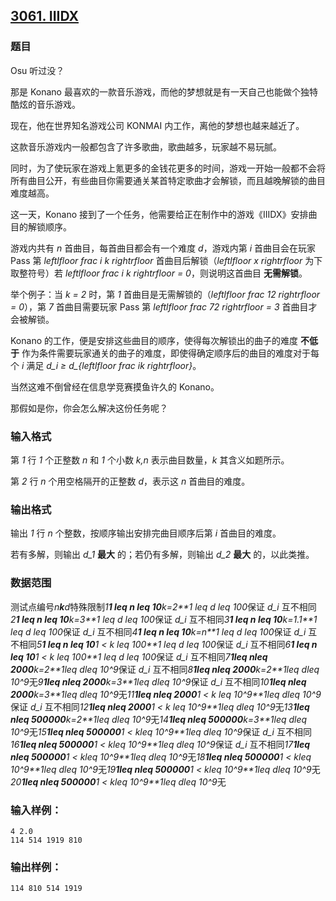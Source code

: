 ## [3061. IIIDX](https://www.acwing.com/problem/content/3064/)

### 题目

Osu 听过没？

那是 Konano 最喜欢的一款音乐游戏，而他的梦想就是有一天自己也能做个独特酷炫的音乐游戏。

现在，他在世界知名游戏公司 KONMAI 内工作，离他的梦想也越来越近了。

这款音乐游戏内一般都包含了许多歌曲，歌曲越多，玩家越不易玩腻。

同时，为了使玩家在游戏上氪更多的金钱花更多的时间，游戏一开始一般都不会将所有曲目公开，有些曲目你需要通关某首特定歌曲才会解锁，而且越晚解锁的曲目难度越高。

这一天，Konano 接到了一个任务，他需要给正在制作中的游戏《IIIDX》安排曲目的解锁顺序。

游戏内共有 *n* 首曲目，每首曲目都会有一个难度 *d*，游戏内第 *i* 首曲目会在玩家 Pass 第 *leftlfloor frac i k rightrfloor* 首曲目后解锁（*leftlfloor x rightrfloor* 为下取整符号）若 *leftlfloor frac i k rightrfloor = 0*，则说明这首曲目 **无需解锁**。

举个例子：当 *k = 2* 时，第 *1* 首曲目是无需解锁的（*leftlfloor frac 12 rightrfloor = 0*），第 *7* 首曲目需要玩家 Pass 第 *leftlfloor frac 72 rightrfloor = 3* 首曲目才会被解锁。

Konano 的工作，便是安排这些曲目的顺序，使得每次解锁出的曲子的难度 **不低于** 作为条件需要玩家通关的曲子的难度，即使得确定顺序后的曲目的难度对于每个 *i* 满足 *d_i ≥ d_{leftlfloor frac ik rightrfloor}*。

当然这难不倒曾经在信息学竞赛摸鱼许久的 Konano。

那假如是你，你会怎么解决这份任务呢？

### 输入格式

第 *1* 行 *1* 个正整数 *n* 和 *1* 个小数 *k,n* 表示曲目数量，*k* 其含义如题所示。

第 *2* 行 *n* 个用空格隔开的正整数 *d*，表示这 *n* 首曲目的难度。

### 输出格式

输出 *1* 行 *n* 个整数，按顺序输出安排完曲目顺序后第 *i* 首曲目的难度。

若有多解，则输出 *d_1* **最大** 的；若仍有多解，则输出 *d_2* **最大** 的，以此类推。

### 数据范围

测试点编号*n**k**d*特殊限制*1**1 leq n leq 10**k=2**1 leq d leq 100*保证 *d_i* 互不相同*2**1 leq n leq 10**k=3**1 leq d leq 100*保证 *d_i* 互不相同*3**1 leq n leq 10**k=1.1**1 leq d leq 100*保证 *d_i* 互不相同*4**1 leq n leq 10**k=n**1 leq d leq 100*保证 *d_i* 互不相同*5**1 leq n leq 10**1 < k leq 100**1 leq d leq 100*保证 *d_i* 互不相同*6**1 leq n leq 10**1 < k leq 100**1 leq d leq 100*保证 *d_i* 互不相同*7**1leq nleq 2000**k=2**1leq dleq 10^9*保证 *d_i* 互不相同*8**1leq nleq 2000**k=2**1leq dleq 10^9*无*9**1leq nleq 2000**k=3**1leq dleq 10^9*保证 *d_i* 互不相同*10**1leq nleq 2000**k=3**1leq dleq 10^9*无*11**1leq nleq 2000**1 < k leq 10^9**1leq dleq 10^9*保证 *d_i* 互不相同*12**1leq nleq 2000**1 < k leq 10^9**1leq dleq 10^9*无*13**1leq nleq 500000**k=2**1leq dleq 10^9*无*14**1leq nleq 500000**k=3**1leq dleq 10^9*无*15**1leq nleq 500000**1 < kleq 10^9**1leq dleq 10^9*保证 *d_i* 互不相同*16**1leq nleq 500000**1 < kleq 10^9**1leq dleq 10^9*保证 *d_i* 互不相同*17**1leq nleq 500000**1 < kleq 10^9**1leq dleq 10^9*无*18**1leq nleq 500000**1 < kleq 10^9**1leq dleq 10^9*无*19**1leq nleq 500000**1 < kleq 10^9**1leq dleq 10^9*无*20**1leq nleq 500000**1 < kleq 10^9**1leq dleq 10^9*无

### 输入样例：

```
4 2.0
114 514 1919 810
```

### 输出样例：

```
114 810 514 1919
```
